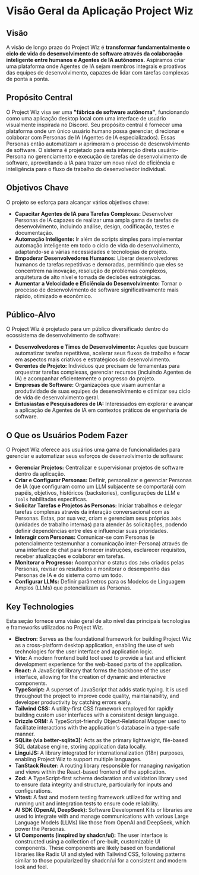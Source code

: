 # Visão Geral da Aplicação Project Wiz

## Visão

A visão de longo prazo do Project Wiz é **transformar fundamentalmente o ciclo de vida do desenvolvimento de software através da colaboração inteligente entre humanos e Agentes de IA autônomos.** Aspiramos criar uma plataforma onde Agentes de IA sejam membros integrais e proativos das equipes de desenvolvimento, capazes de lidar com tarefas complexas de ponta a ponta.

## Propósito Central

O Project Wiz visa ser uma **"fábrica de software autônoma"**, funcionando como uma aplicação desktop local com uma interface de usuário visualmente inspirada no Discord. Seu propósito central é fornecer uma plataforma onde um único usuário humano possa gerenciar, direcionar e colaborar com Personas de IA (Agentes de IA especializados). Essas Personas então automatizam и aprimoram o processo de desenvolvimento de software. O sistema é projetado para esta interação direta usuário-Persona no gerenciamento e execução de tarefas de desenvolvimento de software, aproveitando a IA para trazer um novo nível de eficiência e inteligência para o fluxo de trabalho do desenvolvedor individual.

## Objetivos Chave

O projeto se esforça para alcançar vários objetivos chave:

*   **Capacitar Agentes de IA para Tarefas Complexas:** Desenvolver Personas de IA capazes de realizar uma ampla gama de tarefas de desenvolvimento, incluindo análise, design, codificação, testes e documentação.
*   **Automação Inteligente:** Ir além de scripts simples para implementar automação inteligente em todo o ciclo de vida do desenvolvimento, adaptando-se a várias necessidades e tecnologias de projeto.
*   **Empoderar Desenvolvedores Humanos:** Liberar desenvolvedores humanos de tarefas repetitivas e demoradas, permitindo que eles se concentrem na inovação, resolução de problemas complexos, arquitetura de alto nível e tomada de decisões estratégicas.
*   **Aumentar a Velocidade e Eficiência do Desenvolvimento:** Tornar o processo de desenvolvimento de software significativamente mais rápido, otimizado e econômico.

## Público-Alvo

O Project Wiz é projetado para um público diversificado dentro do ecossistema de desenvolvimento de software:

*   **Desenvolvedores e Times de Desenvolvimento:** Aqueles que buscam automatizar tarefas repetitivas, acelerar seus fluxos de trabalho e focar em aspectos mais criativos e estratégicos do desenvolvimento.
*   **Gerentes de Projeto:** Indivíduos que precisam de ferramentas para orquestrar tarefas complexas, gerenciar recursos (incluindo Agentes de IA) e acompanhar eficientemente o progresso do projeto.
*   **Empresas de Software:** Organizações que visam aumentar a produtividade de suas equipes de desenvolvimento e otimizar seu ciclo de vida de desenvolvimento geral.
*   **Entusiastas e Pesquisadores de IA:** Interessados em explorar e avançar a aplicação de Agentes de IA em contextos práticos de engenharia de software.

## O Que os Usuários Podem Fazer

O Project Wiz oferece aos usuários uma gama de funcionalidades para gerenciar e automatizar seus esforços de desenvolvimento de software:

*   **Gerenciar Projetos:** Centralizar e supervisionar projetos de software dentro da aplicação.
*   **Criar e Configurar Personas:** Definir, personalizar e gerenciar Personas de IA (que configuram como um LLM subjacente se comportará) com papéis, objetivos, históricos (backstories), configurações de LLM e `Tools` habilitadas específicas.
*   **Solicitar Tarefas e Projetos às Personas:** Iniciar trabalhos e delegar tarefas complexas através da interação conversacional com as Personas. Estas, por sua vez, criam e gerenciam seus próprios `Jobs` (unidades de trabalho internas) para atender às solicitações, podendo definir dependências entre eles e influenciar suas prioridades.
*   **Interagir com Personas:** Comunicar-se com Personas (e potencialmente testemunhar a comunicação inter-Persona) através de uma interface de chat para fornecer instruções, esclarecer requisitos, receber atualizações e colaborar em tarefas.
*   **Monitorar o Progresso:** Acompanhar o status dos `Jobs` criados pelas Personas, revisar os resultados e monitorar o desempenho das Personas de IA e do sistema como um todo.
*   **Configurar LLMs:** Definir parâmetros para os Modelos de Linguagem Amplos (LLMs) que potencializam as Personas.

## Key Technologies

Esta seção fornece uma visão geral de alto nível das principais tecnologias e frameworks utilizados no Project Wiz.

*   **Electron:** Serves as the foundational framework for building Project Wiz as a cross-platform desktop application, enabling the use of web technologies for the user interface and application logic.
*   **Vite:** A modern frontend build tool used to provide a fast and efficient development experience for the web-based parts of the application.
*   **React:** A JavaScript library that forms the backbone of the user interface, allowing for the creation of dynamic and interactive components.
*   **TypeScript:** A superset of JavaScript that adds static typing. It is used throughout the project to improve code quality, maintainability, and developer productivity by catching errors early.
*   **Tailwind CSS:** A utility-first CSS framework employed for rapidly building custom user interfaces with a consistent design language.
*   **Drizzle ORM:** A TypeScript-friendly Object-Relational Mapper used to facilitate interactions with the application's database in a type-safe manner.
*   **SQLite (via better-sqlite3):** Acts as the primary lightweight, file-based SQL database engine, storing application data locally.
*   **LinguiJS:** A library integrated for internationalization (i18n) purposes, enabling Project Wiz to support multiple languages.
*   **TanStack Router:** A routing library responsible for managing navigation and views within the React-based frontend of the application.
*   **Zod:** A TypeScript-first schema declaration and validation library used to ensure data integrity and structure, particularly for inputs and configurations.
*   **Vitest:** A fast and modern testing framework utilized for writing and running unit and integration tests to ensure code reliability.
*   **AI SDK (OpenAI, DeepSeek):** Software Development Kits or libraries are used to integrate with and manage communications with various Large Language Models (LLMs) like those from OpenAI and DeepSeek, which power the Personas.
*   **UI Components (inspired by shadcn/ui):** The user interface is constructed using a collection of pre-built, customizable UI components. These components are likely based on foundational libraries like Radix UI and styled with Tailwind CSS, following patterns similar to those popularized by shadcn/ui for a consistent and modern look and feel.

